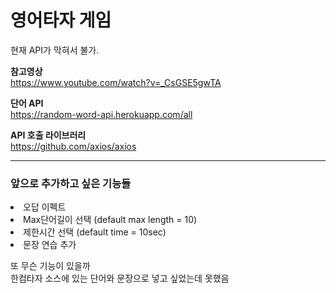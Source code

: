 <h1>영어타자 게임</h1> 
현재 API가 막혀서 불가.

**참고영상**<br>
https://www.youtube.com/watch?v=_CsGSE5gwTA

**단어 API**<br>
https://random-word-api.herokuapp.com/all

**API 호출 라이브러리**<br>
https://github.com/axios/axios

<hr />

<h3>앞으로 추가하고 싶은 기능들</h3>
<li> 오답 이펙트
<li> Max단어길이 선택 (default max length = 10)
<li> 제한시간 선택 (default time = 10sec)
<li> 문장 연습 추가

또 무슨 기능이 있을까<br>
한컴타자 소스에 있는 단어와 문장으로 넣고 싶었는데 못했음
